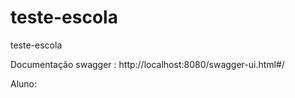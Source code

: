 # teste-escola
teste-escola

Documentação swagger : http://localhost:8080/swagger-ui.html#/

Aluno:
